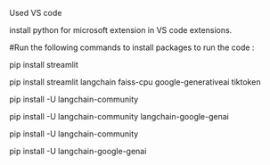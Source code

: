 Used VS code 

install python for microsoft extension in VS code extensions.

#Run the following commands to install packages to run the code :

pip install streamlit

pip install streamlit langchain faiss-cpu google-generativeai tiktoken

pip install -U langchain-community

pip install -U langchain-community langchain-google-genai

pip install -U langchain-community

pip install -U langchain-google-genai
